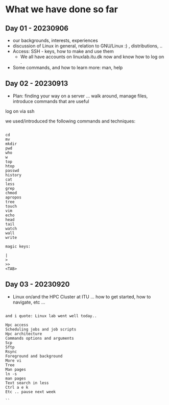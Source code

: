 # What we have done so far

## Day 01 - 20230906

  * our backgrounds, interests, experiences
  * discussion of Linux in general, relation to GNU/Linux :) , distributions, ..
  * Access: SSH - keys, how to make and use them
    - We all have accounts on linuxlab.itu.dk now and know how to log on
    .
  * Some commands, and how to learn more: man, help
       

## Day 02 - 20230913

  * Plan: finding your way on a server ... walk around, manage files, introduce commands that are useful

log on via ssh

we used/introduced the following commands and techniques:

```

cd
mv
mkdir
pwd
who
w
top
htop
passwd	
history
cat
less
grep 
chmod
apropos
tree
touch
vim
echo
head
tail
watch
wall
write

magic keys:

|
>
>>
<TAB>

```

## Day 03 - 20230920

  * Linux on/and the HPC Cluster at ITU ... how to get started, how to navigate, etc ...


```

and i quote: Linux lab went well today..

Hpc access
Scheduling jobs and job scripts
Hpc architecture
Commands options and arguments
Scp
Sftp
Rsync
Foreground and background 
More vi
Tree
Man pages
ln -s
man pages
Text search in less
Ctrl a e k 
Etc .. pause next week

``
